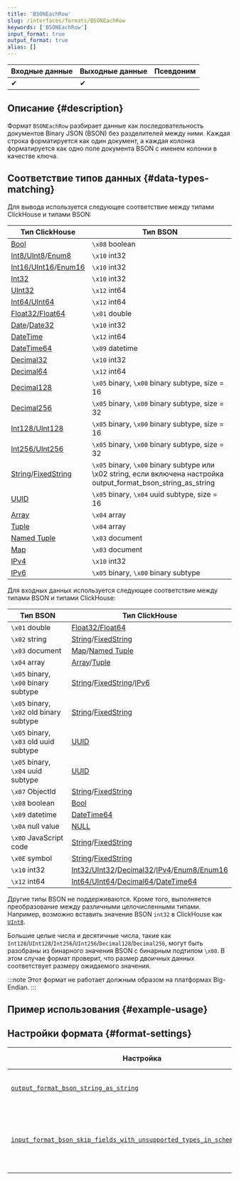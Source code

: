 ```yaml
---
title: 'BSONEachRow'
slug: /interfaces/formats/BSONEachRow
keywords: ['BSONEachRow']
input_format: true
output_format: true
alias: []
---
```


| Входные данные | Выходные данные | Псевдоним |
|----------------|----------------|-----------|
| ✔              | ✔              |           |

## Описание {#description}

Формат `BSONEachRow` разбирает данные как последовательность документов Binary JSON (BSON) без разделителей между ними. Каждая строка форматируется как один документ, а каждая колонка форматируется как одно поле документа BSON с именем колонки в качестве ключа.

## Соответствие типов данных {#data-types-matching}

Для вывода используется следующее соответствие между типами ClickHouse и типами BSON:

| Тип ClickHouse                                                                                                           | Тип BSON                                                                                                       |
|-------------------------------------------------------------------------------------------------------------------------|-----------------------------------------------------------------------------------------------------------------|
| [Bool](/sql-reference/data-types/boolean.md)                                                                       | `\x08` boolean                                                                                                |
| [Int8/UInt8](/sql-reference/data-types/int-uint.md)/[Enum8](/sql-reference/data-types/enum.md)                | `\x10` int32                                                                                                  |
| [Int16/UInt16](/sql-reference/data-types/int-uint.md)/[Enum16](/sql-reference/data-types/enum.md)              | `\x10` int32                                                                                                  |
| [Int32](/sql-reference/data-types/int-uint.md)                                                                    | `\x10` int32                                                                                                  |
| [UInt32](/sql-reference/data-types/int-uint.md)                                                                   | `\x12` int64                                                                                                  |
| [Int64/UInt64](/sql-reference/data-types/int-uint.md)                                                             | `\x12` int64                                                                                                  |
| [Float32/Float64](/sql-reference/data-types/float.md)                                                             | `\x01` double                                                                                                 |
| [Date](/sql-reference/data-types/date.md)/[Date32](/sql-reference/data-types/date32.md)                     | `\x10` int32                                                                                                  |
| [DateTime](/sql-reference/data-types/datetime.md)                                                                 | `\x12` int64                                                                                                  |
| [DateTime64](/sql-reference/data-types/datetime64.md)                                                             | `\x09` datetime                                                                                               |
| [Decimal32](/sql-reference/data-types/decimal.md)                                                                 | `\x10` int32                                                                                                  |
| [Decimal64](/sql-reference/data-types/decimal.md)                                                                 | `\x12` int64                                                                                                  |
| [Decimal128](/sql-reference/data-types/decimal.md)                                                                | `\x05` binary, `\x00` binary subtype, size = 16                                                               |
| [Decimal256](/sql-reference/data-types/decimal.md)                                                                | `\x05` binary, `\x00` binary subtype, size = 32                                                               |
| [Int128/UInt128](/sql-reference/data-types/int-uint.md)                                                          | `\x05` binary, `\x00` binary subtype, size = 16                                                               |
| [Int256/UInt256](/sql-reference/data-types/int-uint.md)                                                          | `\x05` binary, `\x00` binary subtype, size = 32                                                               |
| [String](/sql-reference/data-types/string.md)/[FixedString](/sql-reference/data-types/fixedstring.md)           | `\x05` binary, `\x00` binary subtype или \x02 string, если включена настройка output_format_bson_string_as_string |
| [UUID](/sql-reference/data-types/uuid.md)                                                                         | `\x05` binary, `\x04` uuid subtype, size = 16                                                                 |
| [Array](/sql-reference/data-types/array.md)                                                                       | `\x04` array                                                                                                  |
| [Tuple](/sql-reference/data-types/tuple.md)                                                                       | `\x04` array                                                                                                  |
| [Named Tuple](/sql-reference/data-types/tuple.md)                                                                 | `\x03` document                                                                                               |
| [Map](/sql-reference/data-types/map.md)                                                                           | `\x03` document                                                                                               |
| [IPv4](/sql-reference/data-types/ipv4.md)                                                                         | `\x10` int32                                                                                                  |
| [IPv6](/sql-reference/data-types/ipv6.md)                                                                         | `\x05` binary, `\x00` binary subtype                                                                          |

Для входных данных используется следующее соответствие между типами BSON и типами ClickHouse:

| Тип BSON                                  | Тип ClickHouse                                                                                                                                                                                                                             |
|-------------------------------------------|---------------------------------------------------------------------------------------------------------------------------------------------------------------------------------------------------------------------------------------------|
| `\x01` double                             | [Float32/Float64](/sql-reference/data-types/float.md)                                                                                                                                                                               |
| `\x02` string                             | [String](/sql-reference/data-types/string.md)/[FixedString](/sql-reference/data-types/fixedstring.md)                                                                                                                       |
| `\x03` document                           | [Map](/sql-reference/data-types/map.md)/[Named Tuple](/sql-reference/data-types/tuple.md)                                                                                                                                   |
| `\x04` array                              | [Array](/sql-reference/data-types/array.md)/[Tuple](/sql-reference/data-types/tuple.md)                                                                                                                                     |
| `\x05` binary, `\x00` binary subtype      | [String](/sql-reference/data-types/string.md)/[FixedString](/sql-reference/data-types/fixedstring.md)/[IPv6](/sql-reference/data-types/ipv6.md)                                                             |
| `\x05` binary, `\x02` old binary subtype  | [String](/sql-reference/data-types/string.md)/[FixedString](/sql-reference/data-types/fixedstring.md)                                                                                                                       |
| `\x05` binary, `\x03` old uuid subtype    | [UUID](/sql-reference/data-types/uuid.md)                                                                                                                                                                                           |
| `\x05` binary, `\x04` uuid subtype        | [UUID](/sql-reference/data-types/uuid.md)                                                                                                                                                                                           |
| `\x07` ObjectId                           | [String](/sql-reference/data-types/string.md)/[FixedString](/sql-reference/data-types/fixedstring.md)                                                                                                                       |
| `\x08` boolean                            | [Bool](/sql-reference/data-types/boolean.md)                                                                                                                                                                                        |
| `\x09` datetime                           | [DateTime64](/sql-reference/data-types/datetime64.md)                                                                                                                                                                               |
| `\x0A` null value                         | [NULL](/sql-reference/data-types/nullable.md)                                                                                                                                                                                       |
| `\x0D` JavaScript code                    | [String](/sql-reference/data-types/string.md)/[FixedString](/sql-reference/data-types/fixedstring.md)                                                                                                                       |
| `\x0E` symbol                             | [String](/sql-reference/data-types/string.md)/[FixedString](/sql-reference/data-types/fixedstring.md)                                                                                                                       |
| `\x10` int32                              | [Int32/UInt32](/sql-reference/data-types/int-uint.md)/[Decimal32](/sql-reference/data-types/decimal.md)/[IPv4](/sql-reference/data-types/ipv4.md)/[Enum8/Enum16](/sql-reference/data-types/enum.md) |
| `\x12` int64                              | [Int64/UInt64](/sql-reference/data-types/int-uint.md)/[Decimal64](/sql-reference/data-types/decimal.md)/[DateTime64](/sql-reference/data-types/datetime64.md)                                                       |

Другие типы BSON не поддерживаются. Кроме того, выполняется преобразование между различными целочисленными типами. Например, возможно вставить значение BSON `int32` в ClickHouse как [`UInt8`](../../sql-reference/data-types/int-uint.md).

Большие целые числа и десятичные числа, такие как `Int128`/`UInt128`/`Int256`/`UInt256`/`Decimal128`/`Decimal256`, могут быть разобраны из бинарного значения BSON с бинарным подтипом `\x00`. В этом случае формат проверит, что размер двоичных данных соответствует размеру ожидаемого значения.

:::note
Этот формат не работает должным образом на платформах Big-Endian.
:::

## Пример использования {#example-usage}

## Настройки формата {#format-settings}

| Настройка                                                                                                                                                                                                     | Описание                                                                                   | По умолчанию |
|---------------------------------------------------------------------------------------------------------------------------------------------------------------------------------------------------------------|--------------------------------------------------------------------------------------------|--------------|
| [`output_format_bson_string_as_string`](../../operations/settings/settings-formats.md/#output_format_bson_string_as_string)                                                                                 | Использовать тип BSON String вместо бинарного для колонок типа String.                     | `false`      |
| [`input_format_bson_skip_fields_with_unsupported_types_in_schema_inference`](../../operations/settings/settings-formats.md/#input_format_bson_skip_fields_with_unsupported_types_in_schema_inference)   | Разрешить пропуск колонок с неподдерживаемыми типами во время вывода схемы для формата BSONEachRow. | `false`      |
